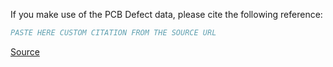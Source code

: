 If you make use of the PCB Defect data, please cite the following reference:

``` bibtex
PASTE HERE CUSTOM CITATION FROM THE SOURCE URL
```

[Source](https://www.researchgate.net/publication/332642034_TDD-Net_A_Tiny_Defect_Detection_Network_for_Printed_Circuit_Boards)